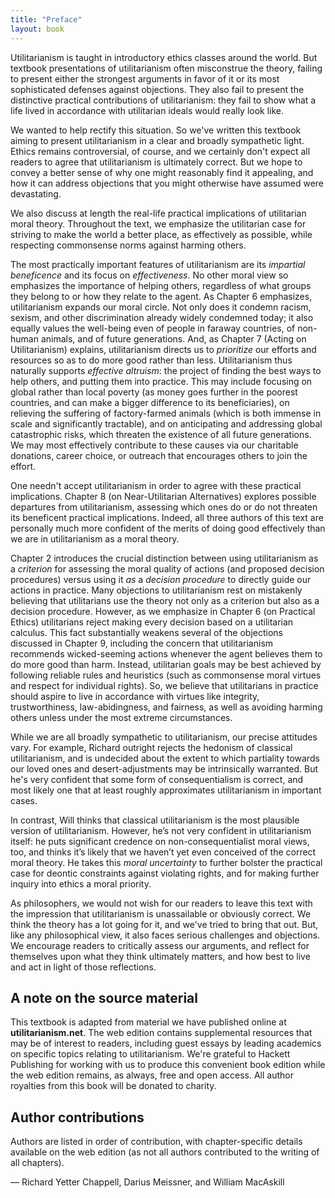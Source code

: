 ```yaml
---
title: "Preface"
layout: book
---
```


Utilitarianism is taught in introductory ethics classes around the world. But textbook presentations of utilitarianism often misconstrue the theory, failing to present either the strongest arguments in favor of it or its most sophisticated defenses against objections. They also fail to present the distinctive practical contributions of utilitarianism: they fail to show what a life lived in accordance with utilitarian ideals would really look like.

We wanted to help rectify this situation. So we've written this textbook aiming to present utilitarianism in a clear and broadly sympathetic light. Ethics remains controversial, of course, and we certainly don't expect all readers to agree that utilitarianism is ultimately correct. But we hope to convey a better sense of why one might reasonably find it appealing, and how it can address objections that you might otherwise have assumed were devastating.

We also discuss at length the real-life practical implications of utilitarian moral theory. Throughout the text, we emphasize the utilitarian case for striving to make the world a better place, as effectively as possible, while respecting commonsense norms against harming others.

The most practically important features of utilitarianism are its _impartial beneficence_ and its focus on _effectiveness_. No other moral view so emphasizes the importance of helping others, regardless of what groups they belong to or how they relate to the agent. As Chapter 6 emphasizes, utilitarianism expands our moral circle. Not only does it condemn racism, sexism, and other discrimination already widely condemned today; it also equally values the well-being even of people in faraway countries, of non-human animals, and of future generations. And, as Chapter 7 (Acting on Utilitarianism) explains, utilitarianism directs us to _prioritize_ our efforts and resources so as to do more good rather than less. Utilitarianism thus naturally supports _effective altruism_: the project of finding the best ways to help others, and putting them into practice. This may include focusing on global rather than local poverty (as money goes further in the poorest countries, and can make a bigger difference to its beneficiaries), on relieving the suffering of factory-farmed animals (which is both immense in scale and significantly tractable), and on anticipating and addressing global catastrophic risks, which threaten the existence of all future generations. We may most effectively contribute to these causes via our charitable donations, career choice, or outreach that encourages others to join the effort.

One needn't accept utilitarianism in order to agree with these practical implications. Chapter 8 (on Near-Utilitarian Alternatives) explores possible departures from utilitarianism, assessing which ones do or do not threaten its beneficent practical implications. Indeed, all three authors of this text are personally much more confident of the merits of doing good effectively than we are in utilitarianism as a moral theory.

Chapter 2 introduces the crucial distinction between using utilitarianism as a _criterion_ for assessing the moral quality of actions (and proposed decision procedures) versus using it _as_ a _decision procedure_ to directly guide our actions in practice. Many objections to utilitarianism rest on mistakenly believing that utilitarians use the theory not only as a criterion but also as a decision procedure. However, as we emphasize in Chapter 6 (on Practical Ethics) utilitarians reject making every decision based on a utilitarian calculus. This fact substantially weakens several of the objections discussed in Chapter 9, including the concern that utilitarianism recommends wicked-seeming actions whenever the agent believes them to do more good than harm. Instead, utilitarian goals may be best achieved by following reliable rules and heuristics (such as commonsense moral virtues and respect for individual rights). So, we believe that utilitarians in practice should aspire to live in accordance with virtues like integrity, trustworthiness, law-abidingness, and fairness, as well as avoiding harming others unless under the most extreme circumstances.

While we are all broadly sympathetic to utilitarianism, our precise attitudes vary. For example, Richard outright rejects the hedonism of classical utilitarianism, and is undecided about the extent to which partiality towards our loved ones and desert-adjustments may be intrinsically warranted. But he's very confident that some form of consequentialism is correct, and most likely one that at least roughly approximates utilitarianism in important cases.

In contrast, Will thinks that classical utilitarianism is the most plausible version of utilitarianism. However, he’s not very confident in utilitarianism itself: he puts significant credence on non-consequentialist moral views, too, and thinks it’s likely that we haven’t yet even conceived of the correct moral theory. He takes this _moral uncertainty_ to further bolster the practical case for deontic constraints against violating rights, and for making further inquiry into ethics a moral priority.

As philosophers, we would not wish for our readers to leave this text with the impression that utilitarianism is unassailable or obviously correct. We think the theory has a lot going for it, and we've tried to bring that out. But, like any philosophical view, it also faces serious challenges and objections. We encourage readers to critically assess our arguments, and reflect for themselves upon what they think ultimately matters, and how best to live and act in light of those reflections.

## A note on the source material

This textbook is adapted from material we have published online at **utilitarianism.net**. The web edition contains supplemental resources that may be of interest to readers, including guest essays by leading academics on specific topics relating to utilitarianism. We're grateful to Hackett Publishing for working with us to produce this convenient book edition while the web edition remains, as always, free and open access. All author royalties from this book will be donated to charity.

## Author contributions

Authors are listed in order of contribution, with chapter-specific details available on the web edition (as not all authors contributed to the writing of all chapters).

— Richard Yetter Chappell, Darius Meissner, and William MacAskill

